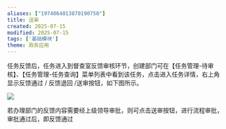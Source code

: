 ```yaml
---
aliases: ["1974064013870190750"]
title: 送审
created: 2025-07-15
modified: 2025-07-15
tags: ['基础模块']
theme: 政务应用
---
```


任务反馈后，任务进入到督查室反馈审核环节，创建部门可在【任务管理-待审核】、【任务管理-任务查询】菜单列表中看到该任务，点击进入任务详情，右上角显示反馈通过 / 反馈退回 /送审按钮，如下图所示。

![](3bb8e2e9dcb1ffd25710146f4f02a9c1.jpg)

若办理部门的反馈内容需要经上级领导审批，则可点击送审按钮，进行流程审批，审批通过后，即反馈通过